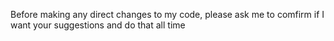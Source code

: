 Before making any direct changes to my code, please ask me to comfirm if I want your suggestions and do that all time

